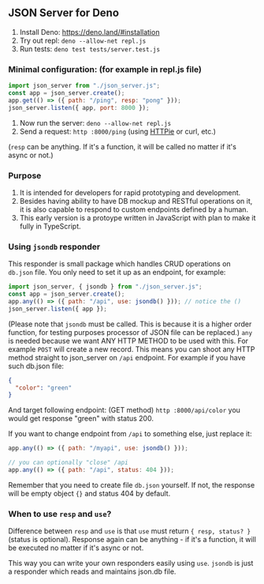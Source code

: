 ## JSON Server for Deno

1. Install Deno: https://deno.land/#installation
2. Try out repl: `deno --allow-net repl.js`
3. Run tests: `deno test tests/server.test.js`

### Minimal configuration: (for example in repl.js file)

```js
import json_server from "./json_server.js";
const app = json_server.create();
app.get(() => ({ path: "/ping", resp: "pong" }));
json_server.listen({ app, port: 8000 });
```

1. Now run the server: `deno --allow-net repl.js`
2. Send a request: `http :8000/ping` (using [HTTPie](https://httpie.org/) or curl, etc.)

(`resp` can be anything. If it's a function, it will be called no matter if it's async or not.)

### Purpose

1. It is intended for developers for rapid prototyping and development.
2. Besides having ability to have DB mockup and RESTful operations on it, it is also capable to respond to custom endpoints defined by a human.
3. This early version is a protoype written in JavaScript with plan to make it fully in TypeScript.

### Using `jsondb` responder

This responder is small package which handles CRUD operations on `db.json` file.
You only need to set it up as an endpoint, for example:
```js
import json_server, { jsondb } from "./json_server.js";
const app = json_server.create();
app.any(() => ({ path: "/api", use: jsondb() })); // notice the ()
json_server.listen({ app });
```
(Please note that `jsondb` must be called. This is because it is a higher order function, for testing purposes processor of JSON file can be replaced.)
`any` is needed because we want ANY HTTP METHOD to be used with this. For example `POST` will create a new record.
This means you can shoot any HTTP method straight to json_server on `/api` endpoint.
For example if you have such db.json file:
```json
{
  "color": "green"
}
```
And target following endpoint: (GET method) `http :8000/api/color` you would get response "green" with status 200.

If you want to change endpoint from `/api` to something else, just replace it:
```js
app.any(() => ({ path: "/myapi", use: jsondb() }));

// you can optionally "close" /api
app.any(() => ({ path: "/api", status: 404 }));
```
Remember that you need to create file `db.json` yourself. If not, the response will be empty object `{}` and status 404 by default.

### When to use `resp` and `use`?

Difference between `resp` and `use` is that `use` must return `{ resp, status? }` (status is optional). Response again can be anything - if it's a function, it will be executed no matter if it's async or not. 

This way you can write your own responders easily using `use`. `jsondb` is just a responder which reads and maintains json.db file.